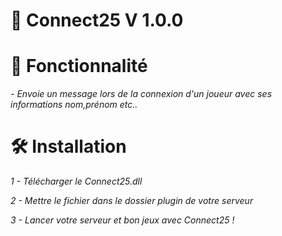# 📗 Connect25 V 1.0.0
# :pushpin: Fonctionnalité
*- Envoie un message lors de la connexion d'un joueur avec ses informations nom,prénom etc..* 
# 🛠️ Installation
*1 - Télécharger le Connect25.dll*

*2 - Mettre le fichier dans le dossier plugin de votre serveur*

*3 - Lancer votre serveur et bon jeux avec Connect25 !*
